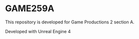 # GAME259A

This repository is developed for Game Productions 2 section A.

Developed with Unreal Engine 4
